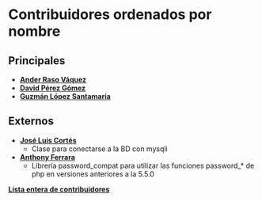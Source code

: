 # Contribuidores ordenados por nombre

## Principales

+ [**Ander Raso Váquez**](https://github.com/AnderRasoVazquez)
+ [**David Pérez Gómez**](https://github.com/DavidPerezGomez)
+ [**Guzmán López Santamaría**](https://github.com/6uzm4n)


## Externos

+ [**José Luis Cortés**](https://github.com/lscortesc)
    + Clase para conectarse a la BD con mysqli
+ [**Anthony Ferrara**](https://github.com/ircmaxell)
    + Librería password_compat para utilizar las funciones password_* de php en versiones anteriores a la 5.5.0


[**Lista entera de contribuidores**](https://github.com/AnderRasoVazquez/proyecto_seguridad/graphs/contributors)
